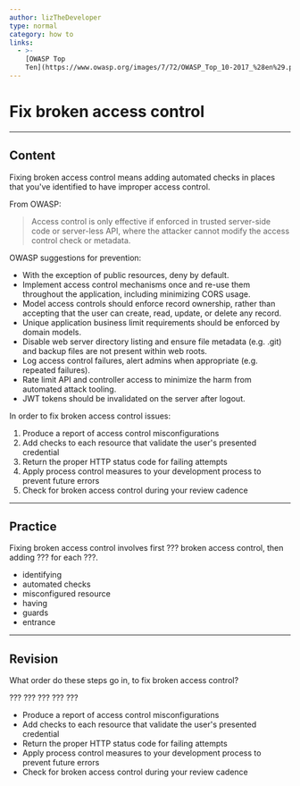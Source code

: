 ```yaml
---
author: lizTheDeveloper
type: normal
category: how to
links:
  - >-
    [OWASP Top
    Ten](https://www.owasp.org/images/7/72/OWASP_Top_10-2017_%28en%29.pdf.pdf){website}
---
```


# Fix broken access control


---

## Content

Fixing broken access control means adding automated checks in places that you've identified to have improper access control.

From OWASP:

> Access control is only effective if enforced in trusted server-side
> code or server-less API, where the attacker cannot modify the
> access control check or metadata.

OWASP suggestions for prevention:

- With the exception of public resources, deny by default.
- Implement access control mechanisms once and re-use them
  throughout the application, including minimizing CORS usage.
- Model access controls should enforce record ownership, rather
  than accepting that the user can create, read, update, or delete
  any record.
- Unique application business limit requirements should be
  enforced by domain models.
- Disable web server directory listing and ensure file metadata
  (e.g. .git) and backup files are not present within web roots.
- Log access control failures, alert admins when appropriate
  (e.g. repeated failures).
- Rate limit API and controller access to minimize the harm from
  automated attack tooling.
- JWT tokens should be invalidated on the server after logout.

In order to fix broken access control issues:

1. Produce a report of access control misconfigurations
2. Add checks to each resource that validate the user's presented credential
3. Return the proper HTTP status code for failing attempts
4. Apply process control measures to your development process to prevent future errors
5. Check for broken access control during your review cadence


---

## Practice

Fixing broken access control involves first ??? broken access control, then adding ??? for each ???.

- identifying
- automated checks
- misconfigured resource
- having
- guards
- entrance


---

## Revision

What order do these steps go in, to fix broken access control?

???
???
???
???
???

- Produce a report of access control misconfigurations
- Add checks to each resource that validate the user's presented credential
- Return the proper HTTP status code for failing attempts
- Apply process control measures to your development process to prevent future errors
- Check for broken access control during your review cadence
 
